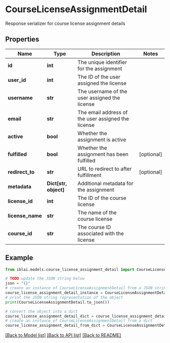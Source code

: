 # CourseLicenseAssignmentDetail

Response serializer for course license assignment details

## Properties

Name | Type | Description | Notes
------------ | ------------- | ------------- | -------------
**id** | **int** | The unique identifier for the assignment | 
**user_id** | **int** | The ID of the user assigned the license | 
**username** | **str** | The username of the user assigned the license | 
**email** | **str** | The email address of the user assigned the license | 
**active** | **bool** | Whether the assignment is active | 
**fulfilled** | **bool** | Whether the assignment has been fulfilled | [optional] 
**redirect_to** | **str** | URL to redirect to after fulfillment | [optional] 
**metadata** | **Dict[str, object]** | Additional metadata for the assignment | 
**license_id** | **int** | The ID of the course license | 
**license_name** | **str** | The name of the course license | 
**course_id** | **str** | The course ID associated with the license | 

## Example

```python
from iblai.models.course_license_assignment_detail import CourseLicenseAssignmentDetail

# TODO update the JSON string below
json = "{}"
# create an instance of CourseLicenseAssignmentDetail from a JSON string
course_license_assignment_detail_instance = CourseLicenseAssignmentDetail.from_json(json)
# print the JSON string representation of the object
print(CourseLicenseAssignmentDetail.to_json())

# convert the object into a dict
course_license_assignment_detail_dict = course_license_assignment_detail_instance.to_dict()
# create an instance of CourseLicenseAssignmentDetail from a dict
course_license_assignment_detail_from_dict = CourseLicenseAssignmentDetail.from_dict(course_license_assignment_detail_dict)
```
[[Back to Model list]](../README.md#documentation-for-models) [[Back to API list]](../README.md#documentation-for-api-endpoints) [[Back to README]](../README.md)


